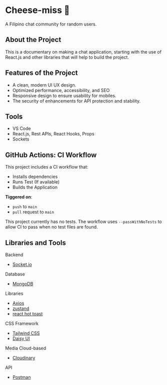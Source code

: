 # Cheese-miss 🧀

A Filipino chat community for random users.

## About the Project

This is a documentary on making a chat application, starting with the use of React.js and other libraries that will help to build the project.

## Features of the Project

- A clean, modern UI UX design.
- Optimized performance, accessibility, and SEO
- Responsive design to ensure usability for mobiles.
- The security of enhancements for API protection and stability.

## Tools

- VS Code
- React.js, Rest APIs, React Hooks, Props
- Sockets

## GitHub Actions: CI Workflow

This project includes a CI workflow that:

- Installs dependencies
- Runs Test (If available)
- Builds the Application

**Tiggered on**:
- `push` to `main` 
- `pull` request to `main`

This project currently has no tests. The workflow uses `--passWithNoTests` to allow CI to pass when no test files are found.

## Libraries and Tools

Backend

- [Socket.io](https://socket.io/)

Database

- [MongoDB](https://www.mongodb.com/)

Libraries

- [Axios](https://axios-http.com/docs/intro)
- [zustand](https://zustand-demo.pmnd.rs/)
- [react hot toast](https://react-hot-toast.com/)

CSS Framework
- [Tailwind CSS](https://tailwindcss.com/docs)
- [Daisy UI](https://daisyui.com/docs)

Media Cloud-based
- [Cloudinary](https://cloudinary.com/)

API
- [Postman](https://www.postman.com/)